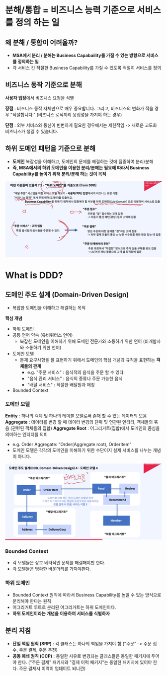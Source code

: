 # 분해/통합 = 비즈니스 능력 기준으로 서비스를 정의 하는 일

## 왜 분해 / 통합이 어려울까?

- **MSA에서 분리 / 분해는 Business Capabaility를 가질 수 있는 방향으로 서비스를 정의하는 일**
- 각 서비스 간 적절한 Business Capability를 가질 수 있도록 적절히 서비스를 정의

## 비즈니스 동작 기준으로 분해

**사용자 입장**에서 비즈니스 요청을 식별

**장점** : 비즈니스 동작 자체만으로 매우 중요합니다. 그리고, 비즈니스의 변화가 적을 경우 "적절합니다." (비즈니스 로직끼리 응집성을 가져야 하는 경우)

**단점** : 외부 서비스와 통신이 빈번하게 필요한 경우에서는 제한적임
  -> 새로운 고도화 비즈니스가 생길 수 있습니다.

## 하위 도메인 패턴을 기준으로 분해

- **도메인** 복잡성을 이해하고, 도메인의 문제를 해결하는 것에 집중하여 분리/분해
- **즉, MSA에서의 하위 도메인을 이용한 분리/분해는 필요에 따라서 Business Capability를 높이기 위해 분리/분해 하는 것이 목적**

![alt text](../ImageDirectory//분해.png)


# What is DDD?

## 도메인 주도 설계 (Domain-Driven Design)

- 복잡한 도메인을 이해하고 해결하는 목적

**핵심 개념**
- 하위 도메인
- 공통 언어 약속 (유비쿼터스 언어)
  - 복잡한 도메인을 이해하기 위해 도메인 전문가와 소통하기 위한 언어 (비개발자와 소통하기 위한 언어)
- 도메인 모델
  - 문제 요구사항을 잘 표현하기 위해서 도메인의 핵심 개념과 규칙을 표현하는 **객체들의 관계**
    - e.g. "주문 서비스" : 음식적의 음식을 주문 할 수 있다. 
    - "음식 관리 서비스" : 음식의 종류나 주문 가능한 음식
    - "배달 서비스" : 적절한 배달원과 매칭 
- Bounded Context

### 도메인 모델
**Entity** : 하나의 객체 및 하나의 테이블 모델로써 존재 할 수 있는 데이터의 모음
**Aggregate** : 데이터를 변경 할 때 데이터 변경의 단위 및 연관된 엔티티, 객체들의 묶음 (관련된 객체들의 집합)
**Aggregate Root** : 어그리거트(집합)에서 도메인의 줌심을 의미하는 엔티티를 의미
- e.g. Order Aggregate: "Order(Aggregate root), OrderItem"
- 도메인 모델은 각각의 도메인을 이해하기 위한 수단이지 실제 서비스를 나누는 개념이 아니다.

![alt text](../ImageDirectory/도메인_모델.png)

### Bounded Context

- 각 모델들은 상호 베타적인 문제를 해결해야만 한다.
- 각 모델들은 명확한 바운더리를 가져야한다.

### 하위 도메인

- Bounded Context 원칙에 따라서 Business Capability를 높일 수 있는 방식으로 분리해야 한다는 원칙
- 어그리거트 루트로 분리된 어그리거트는 하위 도메인이다.
- **하위 도메인이라는 개념을 이용하여 서비스를 식별하자**

## 분리 지침

- **단일 책임 원칙 (SRP)** : 각 클래스는 하나의 책임을 가져야 함 ("주문" -> 주문 접수, 주문 결제, 주문 추천)
- **공동 폐쇄 원칙 (CCP)** : 동일한 사유로 변경되는 클래스들은 동일한 패키지에 두어야 한다. ("주문 결제" 패키지와 "결제 이력 패키지"는 동일한 패키지에 있어야 한다. 주문 결제시 이력이 업데이트 되니깐)
